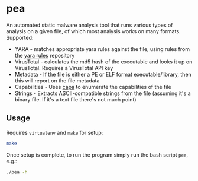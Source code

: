 # pea

An automated static malware analysis tool that runs various types of analysis on a given file, of which most analysis
works on many formats.
Supported:

- YARA - matches appropriate yara rules against the file, using rules from the
  [yara rules](https://github.com/Yara-Rules/rules/tree/0f93570194a80d2f2032869055808b0ddcdfb360) repository
- VirusTotal - calculates the md5 hash of the executable and looks it up on VirusTotal. Requires a VirusTotal API key
- Metadata - If the file is either a PE or ELF format executable/library, then this will report on the file metadata
- Capabilities - Uses [capa](https://github.com/mandiant/capa) to enumerate the capabilities of the file
- Strings - Extracts ASCII-compatible strings from the file (assuming it's a binary file. If it's a text file there's
  not much point)

## Usage

Requires `virtualenv` and `make` for setup:

```bash
make
```

Once setup is complete, to run the program simply run the bash script `pea`, e.g.:

```bash
./pea -h
```
